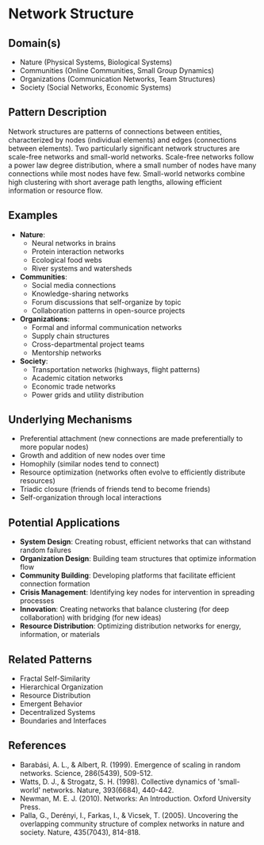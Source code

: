 # Network Structure

## Domain(s)
- Nature (Physical Systems, Biological Systems)
- Communities (Online Communities, Small Group Dynamics)
- Organizations (Communication Networks, Team Structures)
- Society (Social Networks, Economic Systems)

## Pattern Description
Network structures are patterns of connections between entities, characterized by nodes (individual elements) and edges (connections between elements). Two particularly significant network structures are scale-free networks and small-world networks. Scale-free networks follow a power law degree distribution, where a small number of nodes have many connections while most nodes have few. Small-world networks combine high clustering with short average path lengths, allowing efficient information or resource flow.

## Examples
- **Nature**: 
  - Neural networks in brains
  - Protein interaction networks
  - Ecological food webs
  - River systems and watersheds
- **Communities**: 
  - Social media connections
  - Knowledge-sharing networks
  - Forum discussions that self-organize by topic
  - Collaboration patterns in open-source projects
- **Organizations**: 
  - Formal and informal communication networks
  - Supply chain structures
  - Cross-departmental project teams
  - Mentorship networks
- **Society**:
  - Transportation networks (highways, flight patterns)
  - Academic citation networks
  - Economic trade networks
  - Power grids and utility distribution

## Underlying Mechanisms
- Preferential attachment (new connections are made preferentially to more popular nodes)
- Growth and addition of new nodes over time
- Homophily (similar nodes tend to connect)
- Resource optimization (networks often evolve to efficiently distribute resources)
- Triadic closure (friends of friends tend to become friends)
- Self-organization through local interactions

## Potential Applications
- **System Design**: Creating robust, efficient networks that can withstand random failures
- **Organization Design**: Building team structures that optimize information flow
- **Community Building**: Developing platforms that facilitate efficient connection formation
- **Crisis Management**: Identifying key nodes for intervention in spreading processes
- **Innovation**: Creating networks that balance clustering (for deep collaboration) with bridging (for new ideas)
- **Resource Distribution**: Optimizing distribution networks for energy, information, or materials

## Related Patterns
- Fractal Self-Similarity
- Hierarchical Organization
- Resource Distribution
- Emergent Behavior
- Decentralized Systems
- Boundaries and Interfaces

## References
- Barabási, A. L., & Albert, R. (1999). Emergence of scaling in random networks. Science, 286(5439), 509-512.
- Watts, D. J., & Strogatz, S. H. (1998). Collective dynamics of 'small-world' networks. Nature, 393(6684), 440-442.
- Newman, M. E. J. (2010). Networks: An Introduction. Oxford University Press.
- Palla, G., Derényi, I., Farkas, I., & Vicsek, T. (2005). Uncovering the overlapping community structure of complex networks in nature and society. Nature, 435(7043), 814-818. 